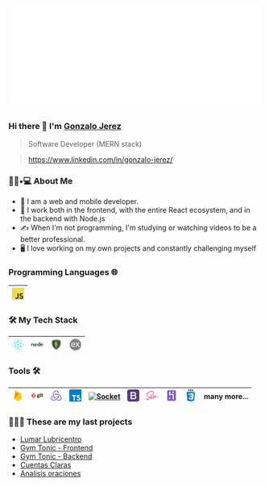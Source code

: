 <img src="https://github.com/GonzaJerez/gonzajerez/blob/main/svg.svg"/>

### Hi there 👋 I'm [Gonzalo Jerez](https://www.linkedin.com/in/gonzalo-jerez-8089b918b/)
> Software Developer (MERN stack)

> https://www.linkedin.com/in/gonzalo-jerez/


<h3> 👨🏻•💻 About Me </h3>


- 📱 I am a web and mobile developer.
- 🌱 I work both in the frontend, with the entire React ecosystem, and in the backend with Node.js
- ✍️ When I'm not programming, I'm studying or watching videos to be a better professional.
- 🖥  I love working on my own projects and constantly challenging myself


### Programming Languages 🌐

| [<img src="https://raw.githubusercontent.com/github/explore/80688e429a7d4ef2fca1e82350fe8e3517d3494d/topics/javascript/javascript.png" alt="Javascript" width="24">](https://developer.mozilla.org/es/docs/Web/JavaScript) 
|---|



<h3>🛠 My Tech Stack</h3>


| [<img src="https://raw.githubusercontent.com/sachinverma53121/sachinverma53121/master/icons/react.png" alt="React" width="24">](https://es.reactjs.org/)| [<img src="https://raw.githubusercontent.com/sachinverma53121/sachinverma53121/master/icons/node.png" alt="Node" width="24">](https://nodejs.org/es/) | [<img src="https://raw.githubusercontent.com/sachinverma53121/sachinverma53121/master/icons/mongo.png" alt="Mongo" width="24">](https://www.mongodb.com/es)| [<img src="https://raw.githubusercontent.com/sachinverma53121/sachinverma53121/master/icons/express.png" alt="Express" width="24">](https://expressjs.com/es/)
|---|---|---|---|

<!--
<h3>🛠 To Learn</h3>
-->


### Tools 🛠️

| [<img src="https://raw.githubusercontent.com/github/explore/80688e429a7d4ef2fca1e82350fe8e3517d3494d/topics/firebase/firebase.png" alt="firebase" width="24">](https://firebase.google.com/) | [<img src="https://raw.githubusercontent.com/github/explore/80688e429a7d4ef2fca1e82350fe8e3517d3494d/topics/git/git.png" alt="Git" width="24">](https://git-scm.com/) | [<img src="https://raw.githubusercontent.com/sachinverma53121/sachinverma53121/master/icons/redux.png" alt="Redux" width="24">](https://es.redux.js.org/)| [<img src="https://raw.githubusercontent.com/github/explore/80688e429a7d4ef2fca1e82350fe8e3517d3494d/topics/typescript/typescript.png" alt="ts logo" width="24">](https://www.typescriptlang.org/) | [<img src="https://socket.io/images/logo.svg" alt="Socket" width="24">](https://socket.io/) | [<img src="https://raw.githubusercontent.com/github/explore/80688e429a7d4ef2fca1e82350fe8e3517d3494d/topics/bootstrap/bootstrap.png" alt="Bootstrap" width="24">](https://getbootstrap.com/) | [<img src="https://raw.githubusercontent.com/github/explore/80688e429a7d4ef2fca1e82350fe8e3517d3494d/topics/sass/sass.png" alt="Sass" width="24">](https://sass-lang.com/) | [<img src="https://raw.githubusercontent.com/sachinverma53121/sachinverma53121/master/icons/heroku.png" alt="Heroku" width="24">](https://www.heroku.com/home) | [<img src="https://raw.githubusercontent.com/github/explore/80688e429a7d4ef2fca1e82350fe8e3517d3494d/topics/css/css.png" alt="CSS" width="24">](https://developer.mozilla.org/es/docs/Web/CSS)  |  many more...
|---|---|---|---|---|---|---|---|---|---|

### 👨🏽‍💻 These are my last projects

- [Lumar Lubricentro](https://lumar-lubricentro.vercel.app)
- [Gym Tonic - Frontend](https://github.com/GonzaJerez/rutinas-app-front)
- [Gym Tonic - Backend](https://github.com/GonzaJerez/rutinas-app)
- [Cuentas Claras](https://github.com/GonzaJerez/cuentas-claras)
- [Analisis oraciones](https://github.com/GonzaJerez/analisis-oraciones)
